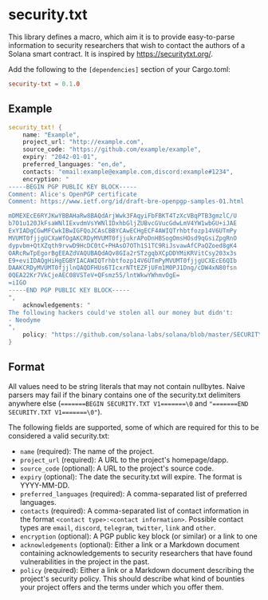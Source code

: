 # security.txt

This library defines a macro, which aim it is to provide easy-to-parse information to security researchers that wish to contact the authors of a Solana smart contract.
It is inspired by https://securitytxt.org/.

Add the following to the `[dependencies]` section of your Cargo.toml:
```toml
security-txt = 0.1.0
```

## Example
```rust
security_txt! {
    name: "Example",
    project_url: "http://example.com",
    source_code: "https://github.com/example/example",
    expiry: "2042-01-01",
    preferred_languages: "en,de",
    contacts: "email:example@example.com,discord:example#1234",
    encryption: "
-----BEGIN PGP PUBLIC KEY BLOCK-----
Comment: Alice's OpenPGP certificate
Comment: https://www.ietf.org/id/draft-bre-openpgp-samples-01.html

mDMEXEcE6RYJKwYBBAHaRw8BAQdArjWwk3FAqyiFbFBKT4TzXcVBqPTB3gmzlC/U
b7O1u120JkFsaWNlIExvdmVsYWNlIDxhbGljZUBvcGVucGdwLmV4YW1wbGU+iJAE
ExYIADgCGwMFCwkIBwIGFQoJCAsCBBYCAwECHgECF4AWIQTrhbtfozp14V6UTmPy
MVUMT0fjjgUCXaWfOgAKCRDyMVUMT0fjjukrAPoDnHBSogOmsHOsd9qGsiZpgRnO
dypvbm+QtXZqth9rvwD9HcDC0tC+PHAsO7OTh1S1TC9RiJsvawAfCPaQZoed8gK4
OARcRwTpEgorBgEEAZdVAQUBAQdAQv8GIa2rSTzgqbXCpDDYMiKRVitCsy203x3s
E9+eviIDAQgHiHgEGBYIACAWIQTrhbtfozp14V6UTmPyMVUMT0fjjgUCXEcE6QIb
DAAKCRDyMVUMT0fjjlnQAQDFHUs6TIcxrNTtEZFjUFm1M0PJ1Dng/cDW4xN80fsn
0QEA22Kr7VkCjeAEC08VSTeV+QFsmz55/lntWkwYWhmvOgE=
=iIGO
-----END PGP PUBLIC KEY BLOCK-----
",
    acknowledgements: "
The following hackers could've stolen all our money but didn't:
- Neodyme
",
    policy: "https://github.com/solana-labs/solana/blob/master/SECURITY.md"
}
```

## Format
All values need to be string literals that may not contain nullbytes.
Naive parsers may fail if the binary contains one of the security.txt delimiters anywhere else
(`=======BEGIN SECURITY.TXT V1=======\0` and `"=======END SECURITY.TXT V1=======\0"`).

The following fields are supported, some of which are required for this to be considered a valid security.txt:
- `name` (required): The name of the project.
-  `project_url` (required): A URL to the project's homepage/dapp.
- `source_code` (optional): A URL to the project's source code.
- `expiry` (optional): The date the security.txt will expire. The format is YYYY-MM-DD.
- `preferred_languages` (required): A comma-separated list of preferred languages.
- `contacts` (required): A comma-separated list of contact information in the format `<contact type>:<contact information>`. Possible contact types are `email`, `discord`, `telegram`, `twitter`, `link` and `other`.
- `encryption` (optional): A PGP public key block (or similar) or a link to one
- `acknowledgements` (optional): Either a link or a Markdown document containing acknowledgements to security researchers that have found vulnerabilities in the project in the past.
- `policy` (required): Either a link or a Markdown document describing the project's security policy. This should describe what kind of bounties your project offers and the terms under which you offer them.
